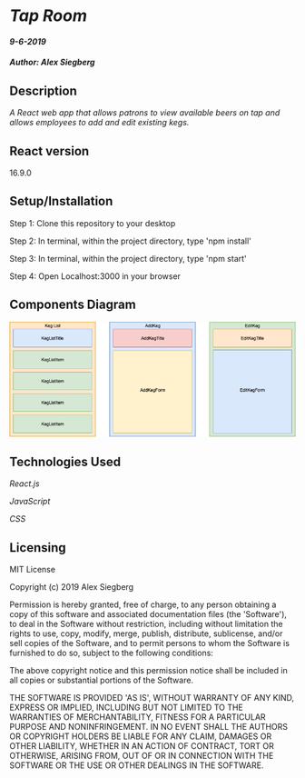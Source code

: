 # _Tap Room_

#### _9-6-2019_

#### _Author: Alex Siegberg_

## Description

_A React web app that allows patrons to view available beers on tap and allows employees to add and edit existing kegs._

## React version
16.9.0

## Setup/Installation

Step 1: Clone this repository to your desktop

Step 2: In terminal, within the project directory, type 'npm install'

Step 3:  In terminal, within the project directory, type 'npm start'

Step 4: Open Localhost:3000 in your browser

## Components Diagram

![Image of components diagram](https://raw.githubusercontent.com/alexx/tap-room/master/src/img/TapRoomDiagram.png)


## Technologies Used

_React.js_

_JavaScript_

_CSS_

## Licensing

MIT License

Copyright (c) 2019 Alex Siegberg

Permission is hereby granted, free of charge, to any person obtaining a copy
of this software and associated documentation files (the 'Software'), to deal
in the Software without restriction, including without limitation the rights
to use, copy, modify, merge, publish, distribute, sublicense, and/or sell
copies of the Software, and to permit persons to whom the Software is
furnished to do so, subject to the following conditions:

The above copyright notice and this permission notice shall be included in all
copies or substantial portions of the Software.

THE SOFTWARE IS PROVIDED 'AS IS', WITHOUT WARRANTY OF ANY KIND, EXPRESS OR
IMPLIED, INCLUDING BUT NOT LIMITED TO THE WARRANTIES OF MERCHANTABILITY,
FITNESS FOR A PARTICULAR PURPOSE AND NONINFRINGEMENT. IN NO EVENT SHALL THE
AUTHORS OR COPYRIGHT HOLDERS BE LIABLE FOR ANY CLAIM, DAMAGES OR OTHER
LIABILITY, WHETHER IN AN ACTION OF CONTRACT, TORT OR OTHERWISE, ARISING FROM,
OUT OF OR IN CONNECTION WITH THE SOFTWARE OR THE USE OR OTHER DEALINGS IN THE
SOFTWARE.
